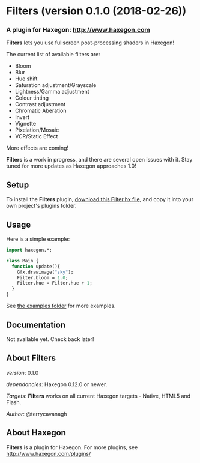 # Filters (version 0.1.0 (2018-02-26))
### A plugin for Haxegon: http://www.haxegon.com

**Filters** lets you use fullscreen post-processing shaders in Haxegon!

The current list of available filters are:
 - Bloom
 - Blur
 - Hue shift
 - Saturation adjustment/Grayscale
 - Lightness/Gamma adjustment
 - Colour tinting
 - Contrast adjustment
 - Chromatic Aberation
 - Invert
 - Vignette
 - Pixelation/Mosaic
 - VCR/Static Effect

More effects are coming!

**Filters** is a work in progress, and there are several open issues with it. Stay tuned for more updates as Haxegon approaches 1.0!

## Setup

To install the **Filters** plugin, <a href="https://raw.githubusercontent.com/haxegon/plugin_filters/master/plugins/Filter.hx">download this Filter.hx file</a>, and copy it into your own project's plugins folder.

## Usage

Here is a simple example:

``` haxe
import haxegon.*;

class Main {
  function update(){
    Gfx.drawimage("sky");
    Filter.bloom = 1.0;
    Filter.hue = Filter.hue + 1;
  }
}
```

See <a href="https://github.com/haxegon/plugin_filters/tree/master/examples">the examples folder</a> for more examples. 

## Documentation

Not available yet. Check back later!

## About Filters

*version*: 0.1.0

*dependancies*: Haxegon 0.12.0 or newer.

*Targets*: **Filters** works on all current Haxegon targets - Native, HTML5 and Flash.

*Author*: @terrycavanagh

## About Haxegon

**Filters** is a plugin for Haxegon. For more plugins, see http://www.haxegon.com/plugins/
